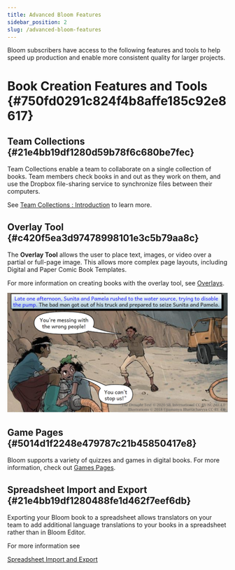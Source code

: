 ```yaml
---
title: Advanced Bloom Features
sidebar_position: 2
slug: /advanced-bloom-features
---
```




Bloom subscribers have access to the following features and tools to help speed up production and enable more consistent quality for larger projects. 


# Book Creation Features and Tools {#750fd0291c824f4b8affe185c92e8617}


## Team Collections {#21e4bb19df1280d59b78f6c680be7fec}


Team Collections enable a team to collaborate on a single collection of books. Team members check books in and out as they work on them, and use the Dropbox file-sharing service to synchronize files between their computers.


See  [Team Collections : Introduction](/team-collections-intro) to learn more.


## Overlay Tool {#c420f5ea3d97478998101e3c5b79aa8c}


The **Overlay Tool** allows the user to place text, images, or video over a partial or full-page image. This allows more complex page layouts, including Digital and Paper Comic Book Templates.


For more information on creating books with the overlay tool, see [Overlays](/about-overlays).


![](./advanced-bloom-features.0bbe392d-37d9-41e6-ba58-6973fb2bcabd.png)


## Game Pages {#5014d1f2248e479787c21b45850417e8}


Bloom supports a variety of quizzes and games in digital books. For more information, check out [Games Pages](/games-overview).


## Spreadsheet Import and Export {#21e4bb19df1280488fe1d462f7eef6db}


Exporting your Bloom book to a spreadsheet allows translators on your team to add additional language translations to your books in a spreadsheet rather than in Bloom Editor. 


For more information see 


[Spreadsheet Import and Export](/spreadsheet-import-export)

